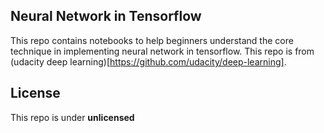 ## Neural Network in Tensorflow
This repo contains notebooks to help beginners understand the core technique in implementing neural network in tensorflow. This repo is from (udacity deep learning)[https://github.com/udacity/deep-learning].

## License
This repo is under **unlicensed**